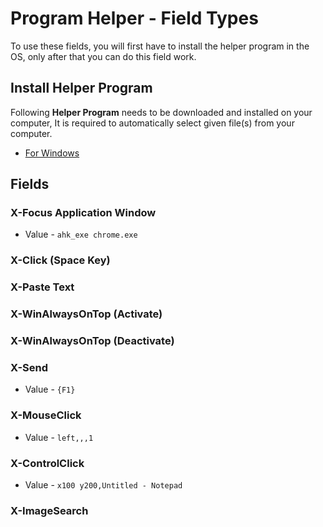 # Program Helper - Field Types

To use these fields, you will first have to install the helper program in the OS, only after that you can do this field work.

## Install Helper Program

Following **Helper Program** needs to be downloaded and installed on your computer, It is required to automatically select given file(s) from your computer.

- [For Windows](/edf-extension-helper-installer-v1.6.exe)

## Fields

### X-Focus Application Window

- Value - `ahk_exe chrome.exe`

### X-Click (Space Key)
### X-Paste Text
### X-WinAlwaysOnTop (Activate)
### X-WinAlwaysOnTop (Deactivate)
### X-Send

- Value - `{F1}`

### X-MouseClick

- Value - `left,,,1`

### X-ControlClick

- Value - `x100 y200,Untitled - Notepad`

### X-ImageSearch

